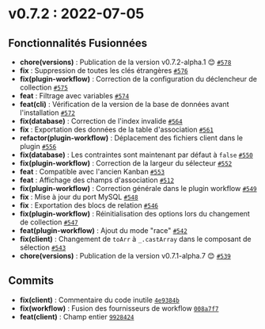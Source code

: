 # v0.7.2 : 2022-07-05

## Fonctionnalités Fusionnées

- **chore(versions)** : Publication de la version v0.7.2-alpha.1 😊 [`#578`](https://github.com/nocobase/nocobase/pull/578)
- **fix** : Suppression de toutes les clés étrangères [`#576`](https://github.com/nocobase/nocobase/pull/576)
- **fix(plugin-workflow)** : Correction de la configuration du déclencheur de collection [`#575`](https://github.com/nocobase/nocobase/pull/575)
- **feat** : Filtrage avec variables [`#574`](https://github.com/nocobase/nocobase/pull/574)
- **feat(cli)** : Vérification de la version de la base de données avant l'installation [`#572`](https://github.com/nocobase/nocobase/pull/572)
- **fix(database)** : Correction de l'index invalide [`#564`](https://github.com/nocobase/nocobase/pull/564)
- **fix** : Exportation des données de la table d'association [`#561`](https://github.com/nocobase/nocobase/pull/561)
- **refactor(plugin-workflow)** : Déplacement des fichiers client dans le plugin [`#556`](https://github.com/nocobase/nocobase/pull/556)
- **fix(database)** : Les contraintes sont maintenant par défaut à `false` [`#550`](https://github.com/nocobase/nocobase/pull/550)
- **fix(plugin-workflow)** : Correction de la largeur du sélecteur [`#552`](https://github.com/nocobase/nocobase/pull/552)
- **feat** : Compatible avec l'ancien Kanban [`#553`](https://github.com/nocobase/nocobase/pull/553)
- **feat** : Affichage des champs d'association [`#512`](https://github.com/nocobase/nocobase/pull/512)
- **fix(plugin-workflow)** : Correction générale dans le plugin workflow [`#549`](https://github.com/nocobase/nocobase/pull/549)
- **fix** : Mise à jour du port MySQL [`#548`](https://github.com/nocobase/nocobase/pull/548)
- **fix** : Exportation des blocs de relation [`#546`](https://github.com/nocobase/nocobase/pull/546)
- **fix(plugin-workflow)** : Réinitialisation des options lors du changement de collection [`#547`](https://github.com/nocobase/nocobase/pull/547)
- **feat(plugin-workflow)** : Ajout du mode "race" [`#542`](https://github.com/nocobase/nocobase/pull/542)
- **fix(client)** : Changement de `toArr` à `_.castArray` dans le composant de sélection [`#543`](https://github.com/nocobase/nocobase/pull/543)
- **chore(versions)** : Publication de la version v0.7.1-alpha.7 😊 [`#539`](https://github.com/nocobase/nocobase/pull/539)

## Commits

- **fix(client)** : Commentaire du code inutile [`4e9384b`](https://github.com/nocobase/nocobase/commit/4e9384bce27676a3cc1ce8d8fd08f5611cffbe5a)
- **fix(workflow)** : Fusion des fournisseurs de workflow [`008a7f7`](https://github.com/nocobase/nocobase/commit/008a7f7f3351bdedf01b4490d1658edeacc95a16)
- **feat(client)** : Champ entier [`9928424`](https://github.com/nocobase/nocobase/commit/9928424f5a163fe4edd7cfd60f349ca65b47c9bf)
